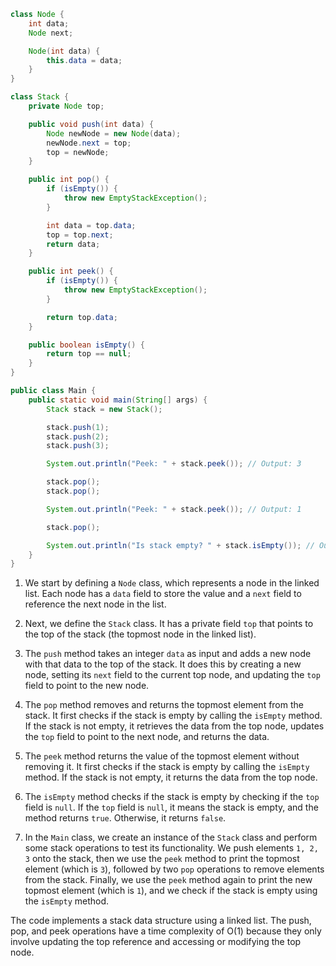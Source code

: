 

```java
class Node {
    int data;
    Node next;

    Node(int data) {
        this.data = data;
    }
}

class Stack {
    private Node top;

    public void push(int data) {
        Node newNode = new Node(data);
        newNode.next = top;
        top = newNode;
    }

    public int pop() {
        if (isEmpty()) {
            throw new EmptyStackException();
        }

        int data = top.data;
        top = top.next;
        return data;
    }

    public int peek() {
        if (isEmpty()) {
            throw new EmptyStackException();
        }

        return top.data;
    }

    public boolean isEmpty() {
        return top == null;
    }
}

public class Main {
    public static void main(String[] args) {
        Stack stack = new Stack();

        stack.push(1);
        stack.push(2);
        stack.push(3);

        System.out.println("Peek: " + stack.peek()); // Output: 3

        stack.pop();
        stack.pop();

        System.out.println("Peek: " + stack.peek()); // Output: 1

        stack.pop();

        System.out.println("Is stack empty? " + stack.isEmpty()); // Output: true
    }
}
```


1. We start by defining a `Node` class, which represents a node in the linked list. Each node has a `data` field to store the value and a `next` field to reference the next node in the list.

2. Next, we define the `Stack` class. It has a private field `top` that points to the top of the stack (the topmost node in the linked list).

3. The `push` method takes an integer `data` as input and adds a new node with that data to the top of the stack. It does this by creating a new node, setting its `next` field to the current top node, and updating the `top` field to point to the new node.

4. The `pop` method removes and returns the topmost element from the stack. It first checks if the stack is empty by calling the `isEmpty` method. If the stack is not empty, it retrieves the data from the top node, updates the `top` field to point to the next node, and returns the data.

5. The `peek` method returns the value of the topmost element without removing it. It first checks if the stack is empty by calling the `isEmpty` method. If the stack is not empty, it returns the data from the top node.

6. The `isEmpty` method checks if the stack is empty by checking if the `top` field is `null`. If the `top` field is `null`, it means the stack is empty, and the method returns `true`. Otherwise, it returns `false`.

7. In the `Main` class, we create an instance of the `Stack` class and perform some stack operations to test its functionality. We push elements `1, 2, 3` onto the stack, then we use the `peek` method to print the topmost element (which is `3`), followed by two `pop` operations to remove elements from the stack. Finally, we use the `peek` method again to print the new topmost element (which is `1`), and we check if the stack is empty using the `isEmpty` method.

The code implements a stack data structure using a linked list. The push, pop, and peek operations have a time complexity of O(1) because they only involve updating the top reference and accessing or modifying the top node.
